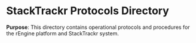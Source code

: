 # StackTrackr Protocols Directory

**Purpose**: This directory contains operational protocols and procedures for the rEngine platform and StackTrackr system.
